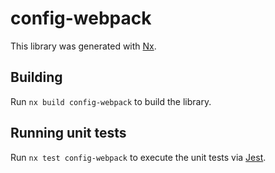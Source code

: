 # config-webpack

This library was generated with [Nx](https://nx.dev).

## Building

Run `nx build config-webpack` to build the library.

## Running unit tests

Run `nx test config-webpack` to execute the unit tests via [Jest](https://jestjs.io).

